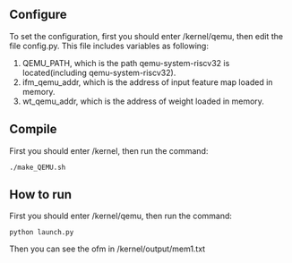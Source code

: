 ## Configure

To set the configuration, first you should enter /kernel/qemu, then edit the file config.py. This file includes variables as following:

1. QEMU_PATH, which is the path qemu-system-riscv32 is located(including qemu-system-riscv32).
2. ifm_qemu_addr, which is the address of input feature map loaded in memory.
3. wt_qemu_addr, which is the address of weight loaded in memory.

## Compile

First you should enter /kernel, then run the command:

```
./make_QEMU.sh
```

## How to run

First you should enter /kernel/qemu, then run the command:

```
python launch.py
```

Then you can see the ofm in /kernel/output/mem1.txt

